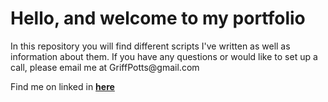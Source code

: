<h1>Hello, and welcome to my portfolio</h1>
In this repository you will find different scripts I've written as well as information about them. If you have any questions or would like to set up a call, please email me at GriffPotts@gmail.com


Find me on linked in **[here](https://www.linkedin.com/in/griffin-potts-141378105/)**
